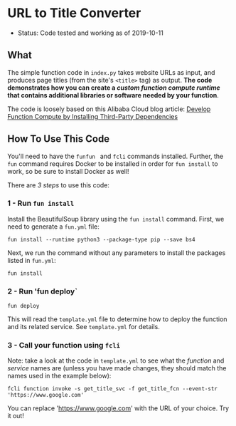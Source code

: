# URL to Title Converter

- Status: Code tested and working as of 2019-10-11

## What

The simple function code in `index.py` takes website URLs as input, and produces page titles (from the site's `<title>` tag) as output. **The code demonstrates how you can create a *custom function compute runtime* that contains additional libraries or software needed by your function**.

The code is loosely based on this Alibaba Cloud blog article: [Develop Function Compute by Installing Third-Party Dependencies
](https://www.alibabacloud.com/blog/develop-function-compute-by-installing-third-party-dependencies_595253)

## How To Use This Code

You'll need to have the `funfun ` and `fcli` commands installed. Further, the `fun` command requires Docker to be installed in order for `fun install` to work, so be sure to install Docker as well!
 
There are *3 steps* to use this code:

### 1 - Run `fun install`

Install the BeautifulSoup library using the `fun install` command. First, we need to generate a `fun.yml` file:

```
fun install --runtime python3 --package-type pip --save bs4
```

Next, we run the command without any parameters to install the packages listed in `fun.yml`:

```
fun install
```

### 2 - Run 'fun deploy`

```
fun deploy
```

This will read the `template.yml` file to determine how to deploy the function and its related service. See `template.yml` for details.

### 3 - Call your function using `fcli`

Note: take a look at the code in `template.yml` to see what the *function* and *service* names are (unless you have made changes, they should match the names used in the example below):

```
fcli function invoke -s get_title_svc -f get_title_fcn --event-str 'https://www.google.com'
```

You can replace 'https://www.google.com' with the URL of your choice. Try it out!
